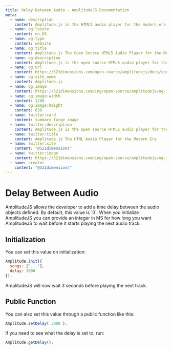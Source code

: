 ```yaml
---
title: Delay Between Audio - AmplitudeJS Documentation
meta:
  - name: description
    content: Amplitude.js is the HTML5 audio player for the modern era. Using no dependencies, take control of the browser and design a web audio player the way you want it to look.
  - name: og:locale
    content: en_US
  - name: og:type
    content: website
  - name: og:title
    content: Amplitude.js The Open Source HTML5 Audio Player for the Modern Era
  - name: og:description
    content: Amplitude.js is the open source HTML5 audio player for the modern era. Using no dependencies, take control of the browser and design an audio player the way you want it to look.
  - name: og:url
    content: https://521dimensions.com/open-source/amplitudejs/docs/configuration/delay.html
  - name: og:site_name
    content: Amplitude.js
  - name: og:image
    content: https://521dimensions.com/img/open-source/amplitudejs/og-image-amplitudejs.png
  - name: og:image:width
    content: 1200
  - name: og:image:height
    content: 630
  - name: twitter:card
    content: summary_large_image
  - name: twitter:description
    content: Amplitude.js is the open source HTML5 audio player for the modern era. Using no dependencies, take control of the browser and design an audio player the way you want it to look. Available for free on Github.
  - name: twitter:title
    content: Amplitude.js The HTML Audio Player for the Modern Era
  - name: twitter:site
    content: "@521dimensions"
  - name: twitter:image
    content: https://521dimensions.com/img/open-source/amplitudejs/og-image-amplitudejs.png
  - name: creator
    content: "@521dimensions"
---
```


# Delay Between Audio
<carbon-ads/>
AmplitudeJS allows the developer to add a time delay between the audio objects defined. By default, this value is `0`. When you initialize AmplitudeJS you can provide an integer in MS for how long you want AmplitudeJS to wait before it starts playing the next audio track.

## Initialization
You can set this value on initialization:

```javascript
Amplitude.init({
  songs: ["..."],
  delay: 3000
});
```

AmplitudeJS will now wait 3 seconds before playing the next track.

## Public Function
You can also set this value through a public function like this:

```javascript
Amplitude.setDelay( 3000 );
```

If you need to see what the delay is set to, run:

```javascript
Amplitude.getDelay();
```
